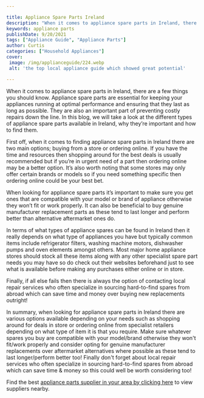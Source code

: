 ```yaml
---

title: Appliance Spare Parts Ireland
description: "When it comes to appliance spare parts in Ireland, there are a few things you should know. Appliance spare parts are essential for...check it out to learn"
keywords: appliance parts
publishDate: 9/20/2021
tags: ["Appliance Guide", "Appliance Parts"]
author: Curtis
categories: ["Household Appliances"]
cover: 
 image: /img/applianceguide/224.webp
 alt: 'the top local appliance guide which showed great potential'

---
```


When it comes to appliance spare parts in Ireland, there are a few things you should know. Appliance spare parts are essential for keeping your appliances running at optimal performance and ensuring that they last as long as possible. They are also an important part of preventing costly repairs down the line. In this blog, we will take a look at the different types of appliance spare parts available in Ireland, why they’re important and how to find them. 

First off, when it comes to finding appliance spare parts in Ireland there are two main options; buying from a store or ordering online. If you have the time and resources then shopping around for the best deals is usually recommended but if you’re in urgent need of a part then ordering online may be a better option. It’s also worth noting that some stores may only offer certain brands or models so if you need something specific then ordering online could be your best bet. 

When looking for appliance spare parts it’s important to make sure you get ones that are compatible with your model or brand of appliance otherwise they won’t fit or work properly. It can also be beneficial to buy genuine manufacturer replacement parts as these tend to last longer and perform better than alternative aftermarket ones do. 

In terms of what types of appliance spares can be found in Ireland then it really depends on what type of appliances you have but typically common items include refrigerator filters, washing machine motors, dishwasher pumps and oven elements amongst others. Most major home appliance stores should stock all these items along with any other specialist spare part needs you may have so do check out their websites beforehand just to see what is available before making any purchases either online or in store. 

Finally, if all else fails then there is always the option of contacting local repair services who often specialize in sourcing hard-to-find spares from abroad which can save time and money over buying new replacements outright! 

In summary, when looking for appliance spare parts in Ireland there are various options available depending on your needs such as shopping around for deals in store or ordering online from specialist retailers depending on what type of item it is that you require. Make sure whatever spares you buy are compatible with your model/brand otherwise they won't fit/work properly and consider opting for genuine manufacturer replacements over aftermarket alternatives where possible as these tend to last longer/perform better too! Finally don't forget about local repair services who often specialize in sourcing hard-to-find spares from abroad which can save time & money so this could well be worth considering too!

Find the best <a href="/pages/appliance-parts-suppliers/">appliance parts supplier in your area by clicking here</a> to view suppliers nearby.
